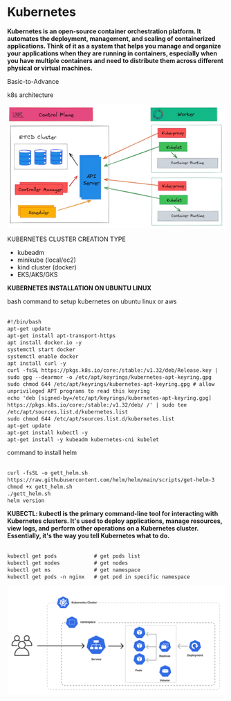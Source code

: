# Kubernetes
**Kubernetes is an open-source container orchestration platform. It automates the deployment, management, and scaling of containerized applications. Think of it as a system that helps you manage and organize your applications when they are running in containers, especially when you have multiple containers and need to distribute them across different physical or virtual machines.**

Basic-to-Advance

k8s architecture

![Alt text](https://github.com/herrry107/Kubernetes/blob/main/images/K8-arch.png)

KUBERNETES CLUSTER CREATION TYPE
- kubeadm
- minikube (local/ec2)
- kind cluster (docker)
- EKS/AKS/GKS

**KUBERNETES INSTALLATION ON UBUNTU LINUX**

bash command to setup kubernetes on ubuntu linux or aws

<pre><code>
#!/bin/bash
apt-get update
apt-get install apt-transport-https
apt install docker.io -y
systemctl start docker
systemctl enable docker
apt install curl -y
curl -fsSL https://pkgs.k8s.io/core:/stable:/v1.32/deb/Release.key | sudo gpg --dearmor -o /etc/apt/keyrings/kubernetes-apt-keyring.gpg
sudo chmod 644 /etc/apt/keyrings/kubernetes-apt-keyring.gpg # allow unprivileged APT programs to read this keyring
echo 'deb [signed-by=/etc/apt/keyrings/kubernetes-apt-keyring.gpg] https://pkgs.k8s.io/core:/stable:/v1.32/deb/ /' | sudo tee /etc/apt/sources.list.d/kubernetes.list
sudo chmod 644 /etc/apt/sources.list.d/kubernetes.list
apt-get update
apt-get install kubectl -y
apt-get install -y kubeadm kubernetes-cni kubelet
</code></pre>

command to install helm 
<pre><code>
curl -fsSL -o gett_helm.sh https://raw.githubusercontent.com/helm/helm/main/scripts/get-helm-3
chmod +x gett_helm.sh
./gett_helm.sh
helm version
</code></pre>

**KUBECTL: kubectl is the primary command-line tool for interacting with Kubernetes clusters. It's used to deploy applications, manage resources, view logs, and perform other operations on a Kubernetes cluster. Essentially, it's the way you tell Kubernetes what to do.**

<pre><code>
kubectl get pods            # get pods list
kubectl get nodes           # get nodes 
kubectl get ns              # get namespace
kubectl get pods -n nginx   # get pod in specific namespace
</code></pre>
![Alt text](https://github.com/herrry107/Kubernetes/blob/main/images/deployment-service.png)
  

